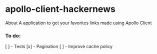 # apollo-client-hackernews
About A application to get your favorites links made using Apollo Client

### To do:
[ ] - Tests
[x] - Pagination
[ ] - Improve cache policy
